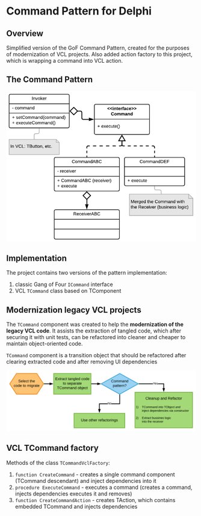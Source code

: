 # Command Pattern for Delphi

## Overview

Simplified version of the GoF Command Pattern, created for the purposes of modernization of VCL projects. Also added action factory to this project, which is wrapping a command into VCL action.

## The Command Pattern

![](docs/resources/gof-command.png)

## Implementation

The project contains two versions of the pattern implementation:
1) classic Gang of Four `ICommand` interface
1) VCL `TCommand` class based on TComponent

## Modernization legacy VCL projects

The `TCommand` component was created to help the **modernization of the legacy VCL code**. It assists the extraction of tangled code, which after securing it with unit tests, can be refactored into cleaner and cheaper to maintain object-oriented code.

`TCommand` component is a transition object that should be refactored after clearing extracted code and after removing UI dependencies

![](/docs/resources/moderniz-process.png)

## VCL TCommand factory

Methods of the class `TCommandVclFactory`:

1) `function CreateCommand` - creates a single command component (TCommand descendant) and inject dependencies into it
1)  `procedure ExecuteCommand` - executes a command (creates a command, injects dependencies executes it and removes)
1)  `function CreateCommandAction` - creates TAction, which contains embedded TCommand and injects dependencies
